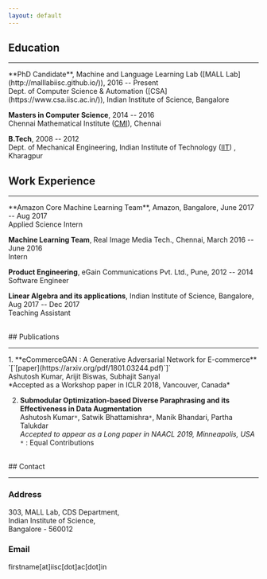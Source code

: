 ```yaml
---
layout: default
---
```


## Education
<hr/>
**PhD Candidate**, Machine and Language Learning Lab ([MALL Lab](http://malllabiisc.github.io/)), 2016 -- Present <br>
Dept. of Computer Science & Automation ([CSA](https://www.csa.iisc.ac.in/)), Indian Institute of Science, Bangalore

**Masters in Computer Science**, 2014 -- 2016 <br>
Chennai Mathematical Institute ([CMI](https://www.cmi.ac.in/)), Chennai

**B.Tech**, 2008 -- 2012 <br>
Dept. of Mechanical Engineering, Indian Institute of Technology ([IIT](http://www.iitkgp.ac.in)) , Kharagpur
<br>
## Work Experience
<hr/>
**Amazon Core Machine Learning Team**, Amazon, Bangalore, June 2017 -- Aug 2017 <br>
Applied Science Intern

**Machine Learning Team**, Real Image Media Tech., Chennai, March 2016 -- June 2016 <br>
Intern

**Product Engineering**, eGain Communications Pvt. Ltd., Pune, 2012 -- 2014 <br>
Software Engineer

**Linear Algebra and its applications**, Indian Institute of Science, Bangalore, Aug 2017 -- Dec 2017 <br>
Teaching Assistant


<br>
## Publications 
<hr/>
1. **eCommerceGAN : A Generative Adversarial Network for E-commerce** `[`[paper](https://arxiv.org/pdf/1801.03244.pdf)`]` <br>
    Ashutosh Kumar, Arijit Biswas, Subhajit Sanyal <br>
    *Accepted as a Workshop paper in ICLR 2018, Vancouver, Canada*

2. **Submodular Optimization-based Diverse Paraphrasing and its Effectiveness in Data Augmentation** <br>
    Ashutosh Kumar`*`, Satwik Bhattamishra`*`, Manik Bhandari, Partha Talukdar <br>
    *Accepted to appear as a Long paper in NAACL 2019, Minneapolis, USA* <br>
  `*` : Equal Contributions


<br>
## Contact
<hr>
<h3>Address</h3>
<p>303, MALL Lab, CDS Department, <br>
Indian Institute of Science, <br>
Bangalore - 560012 <p>

<h3>Email</h3>
<p>firstname[at]iisc[dot]ac[dot]in</p>
